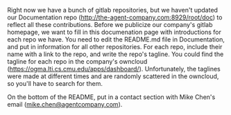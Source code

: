 Right now we have a bunch of gitlab repositories, but we haven't updated our Documentation repo (http://the-agent-company.com:8929/root/doc) to reflect all these contributions. Before we publicize our company's gitlab homepage, we want to fill in this documenation page with introductions for each repo we have. You need to edit the README.md file in Documentation, and put in information for all other repositories. For each repo, include their name with a link to the repo, and write the repo's tagline. You could find the tagline for each repo in the company's owncloud (https://ogma.lti.cs.cmu.edu/apps/dashboard/). Unfortunately, the taglines were made at different times and are randomly scattered in the owncloud, so you'll have to search for them.

On the bottom of the README, put in a contact section with Mike Chen's email (mike.chen@agentcompany.com).